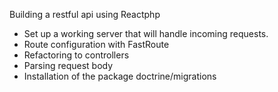 Building a restful api using Reactphp
 
  * Set up a working server 
    that will handle incoming requests.
  * Route configuration 
    with FastRoute 
  * Refactoring to controllers
  * Parsing request body
  * Installation of the package doctrine/migrations